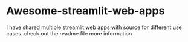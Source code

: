 # Awesome-streamlit-web-apps
I have shared multiple streamlit web apps with source for different use cases. check out the readme file more information
